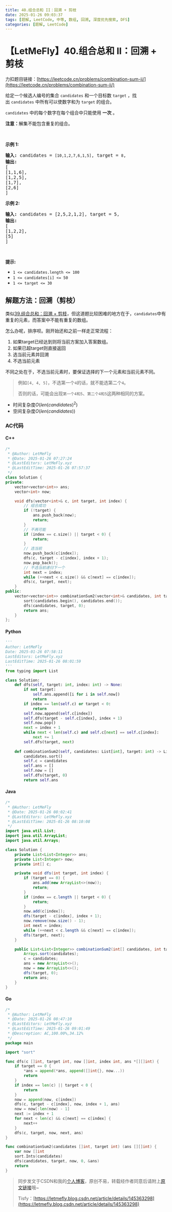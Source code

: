 ```yaml
---
title: 40.组合总和 II：回溯 + 剪枝
date: 2025-01-26 09:03:37
tags: [题解, LeetCode, 中等, 数组, 回溯, 深度优先搜索, DFS]
categories: [题解, LeetCode]
---
```


# 【LetMeFly】40.组合总和 II：回溯 + 剪枝

力扣题目链接：[https://leetcode.cn/problems/combination-sum-ii/](https://leetcode.cn/problems/combination-sum-ii/)

<p>给定一个候选人编号的集合&nbsp;<code>candidates</code>&nbsp;和一个目标数&nbsp;<code>target</code>&nbsp;，找出&nbsp;<code>candidates</code>&nbsp;中所有可以使数字和为&nbsp;<code>target</code>&nbsp;的组合。</p>

<p><code>candidates</code>&nbsp;中的每个数字在每个组合中只能使用&nbsp;<strong>一次</strong>&nbsp;。</p>

<p><strong>注意：</strong>解集不能包含重复的组合。&nbsp;</p>

<p>&nbsp;</p>

<p><strong>示例&nbsp;1:</strong></p>

<pre>
<strong>输入:</strong> candidates =&nbsp;<code>[10,1,2,7,6,1,5]</code>, target =&nbsp;<code>8</code>,
<strong>输出:</strong>
[
[1,1,6],
[1,2,5],
[1,7],
[2,6]
]</pre>

<p><strong>示例&nbsp;2:</strong></p>

<pre>
<strong>输入:</strong> candidates =&nbsp;[2,5,2,1,2], target =&nbsp;5,
<strong>输出:</strong>
[
[1,2,2],
[5]
]</pre>

<p>&nbsp;</p>

<p><strong>提示:</strong></p>

<ul>
	<li><code>1 &lt;=&nbsp;candidates.length &lt;= 100</code></li>
	<li><code>1 &lt;=&nbsp;candidates[i] &lt;= 50</code></li>
	<li><code>1 &lt;= target &lt;= 30</code></li>
</ul>


    
## 解题方法：回溯（剪枝）

类似[39.组合总和：回溯 + 剪枝](https://blog.letmefly.xyz/2024/04/20/LeetCode%200039.%E7%BB%84%E5%90%88%E6%80%BB%E5%92%8C/)，但这道题比较困难的地方在于，`candidates`中有重复的元素，而答案中不能有重复的数组。

怎么办呢，排序呗。刚开始还和之前一样走正常流程：

1. 如果target已经达到则将当前方案加入答案数组。
2. 如果已超target则直接返回
3. 选当前元素并回溯
4. 不选当前元素

不同之处在于，不选当前元素时，要保证选择的下一个元素和当前元素不同。

> 例如`[4, 4, 5]`，不选第一个`4`的话，就不能选第二个`4`。
>
> 否则的话，可能会出现`第一个4和5`、`第二个4和5`这两种相同的方案。

+ 时间复杂度$O(len(candidates)^2)$
+ 空间复杂度$O(len(candidates))$

### AC代码

#### C++

```cpp
/*
 * @Author: LetMeFly
 * @Date: 2025-01-26 07:27:24
 * @LastEditors: LetMeFly.xyz
 * @LastEditTime: 2025-01-26 07:57:37
 */
class Solution {
private:
    vector<vector<int>> ans;
    vector<int> now;

    void dfs(vector<int>& c, int target, int index) {
        // 组合成功
        if (!target) {
            ans.push_back(now);
            return;
        }
        // 不再可能
        if (index == c.size() || target < 0) {
            return;
        }
        // 选当前
        now.push_back(c[index]);
        dfs(c, target - c[index], index + 1);
        now.pop_back();
        // 不选当前递归下一个
        int next = index;
        while (++next < c.size() && c[next] == c[index]);
        dfs(c, target, next);
    }
public:
    vector<vector<int>> combinationSum2(vector<int>& candidates, int target) {
        sort(candidates.begin(), candidates.end());
        dfs(candidates, target, 0);
        return ans;
    }
};
```

#### Python

```python
'''
Author: LetMeFly
Date: 2025-01-26 07:58:11
LastEditors: LetMeFly.xyz
LastEditTime: 2025-01-26 08:01:59
'''
from typing import List

class Solution:
    def dfs(self, target: int, index: int) -> None:
        if not target:
            self.ans.append([i for i in self.now])
            return
        if index == len(self.c) or target < 0:
            return
        self.now.append(self.c[index])
        self.dfs(target - self.c[index], index + 1)
        self.now.pop()
        next = index + 1
        while next < len(self.c) and self.c[next] == self.c[index]:
            next += 1
        self.dfs(target, next)
    
    def combinationSum2(self, candidates: List[int], target: int) -> List[List[int]]:
        candidates.sort()
        self.c = candidates
        self.ans = []
        self.now = []
        self.dfs(target, 0)
        return self.ans
```

#### Java

```java
/*
 * @Author: LetMeFly
 * @Date: 2025-01-26 08:02:41
 * @LastEditors: LetMeFly.xyz
 * @LastEditTime: 2025-01-26 08:10:08
 */
import java.util.List;
import java.util.ArrayList;
import java.util.Arrays;

class Solution {
    private List<List<Integer>> ans;
    private List<Integer> now;
    private int[] c;

    private void dfs(int target, int index) {
        if (target == 0) {
            ans.add(new ArrayList<>(now));
            return;
        }
        if (index == c.length || target < 0) {
            return;
        }
        now.add(c[index]);
        dfs(target - c[index], index + 1);
        now.remove(now.size() - 1);
        int next = index;
        while (++next < c.length && c[next] == c[index]);
        dfs(target, next);
    }

    public List<List<Integer>> combinationSum2(int[] candidates, int target) {
        Arrays.sort(candidates);
        c = candidates;
        ans = new ArrayList<>();
        now = new ArrayList<>();
        dfs(target, 0);
        return ans;
    }
}
```

#### Go

```go
/*
 * @Author: LetMeFly
 * @Date: 2025-01-26 08:47:10
 * @LastEditors: LetMeFly.xyz
 * @LastEditTime: 2025-01-26 09:01:49
 * @Descreption: AC,100.00%,34.12%
 */
package main

import "sort"

func dfs(c []int, target int, now []int, index int, ans *[][]int) {
    if target == 0 {
        *ans = append(*ans, append([]int{}, now...))
        return
    }
    if index == len(c) || target < 0 {
        return
    }
    now = append(now, c[index])
    dfs(c, target - c[index], now, index + 1, ans)
    now = now[:len(now) - 1]
    next := index + 1
    for next < len(c) && c[next] == c[index] {
        next++
    }
    dfs(c, target, now, next, ans)
}

func combinationSum2(candidates []int, target int) (ans [][]int) {
    var now []int
    sort.Ints(candidates)
    dfs(candidates, target, now, 0, &ans)
    return
}
```

> 同步发文于CSDN和我的[个人博客](https://blog.letmefly.xyz/)，原创不易，转载经作者同意后请附上[原文链接](https://blog.letmefly.xyz/2025/01/26/LeetCode%200040.%E7%BB%84%E5%90%88%E6%80%BB%E5%92%8CII/)哦~
>
> Tisfy：[https://letmefly.blog.csdn.net/article/details/145363298](https://letmefly.blog.csdn.net/article/details/145363298)
